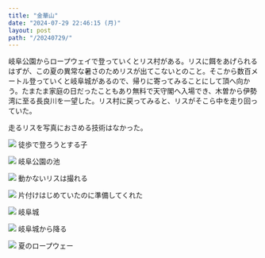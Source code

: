 ```yaml
---
title: "金華山"
date: "2024-07-29 22:46:15 (月)"
layout: post
path: "/20240729/"
---
```


岐阜公園からロープウェイで登っていくとリス村がある。リスに餌をあげられるはずが、この夏の異常な暑さのためリスが出てこないとのこと。そこから数百メートル登っていくと岐阜城があるので、帰りに寄ってみることにして頂へ向かう。たまたま家庭の日だったこともあり無料で天守閣へ入場でき、木曽から伊勢湾に至る長良川を一望した。リス村に戻ってみると、リスがそこら中を走り回っていた。

走るリスを写真におさめる技術はなかった。

![](../images/20240729/L1002276.jpg)
徒歩で登ろうとする子

![](../images/20240729/L1002378.jpg)
岐阜公園の池

![](../images/20240729/L1002375.jpg)
動かないリスは撮れる

![](../images/20240729/L1002391.jpg)
片付けはじめていたのに準備してくれた

![](../images/20240729/L1002298.jpg)
岐阜城

![](../images/20240729/L1002325.jpg)
岐阜城から降る

![](../images/20240729/L1002416.jpg)
夏のロープウェー

